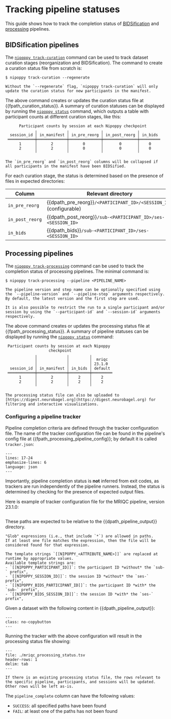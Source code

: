 # Tracking pipeline statuses

This guide shows how to track the completion status of [BIDSification](#bidsification-pipelines) and [processing](#processing-pipelines) pipelines.

## BIDSification pipelines

The [`nipoppy track-curation`](../../cli_reference/track_curation.rst) command can be used to track dataset curation stages (reorganization and BIDSification).
The command to create a curation status file from scratch is:

```console
$ nipoppy track-curation --regenerate
```

```{note}
Without the `--regenerate` flag, `nipoppy track-curation` will only update the curation status for new participants in the manifest.
```

The above command creates or updates the curation status file at {{fpath_curation_status}}.
A summary of curation statuses can be displayed by running the [`nipoppy status`](../../cli_reference/status.rst) command, which outputs a table with participant counts at different curation stages, like this:

```
      Participant counts by session at each Nipoppy checkpoint
             ╷             ╷              ╷               ╷
  session_id │ in_manifest │ in_pre_reorg │ in_post_reorg │ in_bids
 ════════════╪═════════════╪══════════════╪═══════════════╪═════════
      1      │      2      │      0       │       0       │    0
      2      │      2      │      0       │       0       │    0
             ╵             ╵              ╵               ╵
```

```{note}
The `in_pre_reorg` and `in_post_reorg` columns will be collapsed if all participants in the manifest have been BIDSified.
```

For each curation stage, the status is determined based on the presence of files in expected directories:

| Column | Relevant directory |
|---|---|
| `in_pre_reorg` | {{dpath_pre_reorg}}`/<PARTICIPANT_ID>/<SESSION_ID>` (configurable) |
| `in_post_reorg` | {{dpath_post_reorg}}`/sub-<PARTICIPANT_ID>/ses-<SESSION_ID>` |
| `in_bids` | {{dpath_bids}}`/sub-<PARTICIPANT_ID>/ses-<SESSION_ID>` |

<!-- TODO add tip box pointing to guide on reorg -->

## Processing pipelines

The [`nipoppy track-processing`](../../cli_reference/track_processing.rst) command can be used to track the completion status of processing pipelines. The minimal command is:

```console
$ nipoppy track-processing --pipeline <PIPELINE_NAME>
```

```{tip}
The pipeline version and step name can be optionally specified using the `--pipeline-version` and `--pipeline-step` arguments respectively. By default, the latest version and the first step are used.

It is also possible to restrict the run to a single participant and/or session by using the `--participant-id` and `--session-id` arguments respectively.
```

The above command creates or updates the processing status file at {{fpath_processing_status}}.
A summary of pipeline statuses can be displayed by running the [`nipoppy status`](../../cli_reference/status.rst) command:

```
 Participant counts by session at each Nipoppy
                   checkpoint
             ╷             ╷         ╷
             │             │         │  mriqc
             │             │         │ 23.1.0
  session_id │ in_manifest │ in_bids │ default
 ════════════╪═════════════╪═════════╪═════════
      1      │      2      │    2    │    2
      2      │      2      │    2    │    2
             ╵             ╵         ╵
```

```{tip}
The processing status file can also be uploaded to [https://digest.neurobagel.org](https://digest.neurobagel.org) for filtering and interactive visualizations.
```

### Configuring a pipeline tracker

Pipeline completion criteria are defined through the tracker configuration file.
The name of the tracker configuration file can be found in the pipeline's config file at {{fpath_processing_pipeline_config}}; by default it is called `tracker.json`:

```{literalinclude} ./mriqc_config.json
---
lines: 17-24
emphasize-lines: 6
language: json
---
```

Importantly, pipeline completion status is **not** inferred from exit codes, as trackers are run independently of the pipeline runners.
Instead, the status is determined by checking for the presence of expected output files.

Here is example of tracker configuration file for the MRIQC pipeline, version 23.1.0:
```{literalinclude} ./mriqc-23.1.0-tracker_config.json
```

These paths are expected to be relative to the {{dpath_pipeline_output}} directory.

```{tip}
"Glob" expressions (i.e., that include `*`) are allowed in paths.
If at least one file matches the expression, then the file will be considered found for that expression.
```

```{note}
The template strings `[[NIPOPPY_<ATTRIBUTE_NAME>]]` are replaced at runtime by appropriate values.
Available template strings are:
- `[[NIPOPPY_PARTICIPANT_ID]]`: the participant ID *without* the `sub-` prefix",
- `[[NIPOPPY_SESSION_ID]]`: the session ID *without* the `ses-` prefix",
- `[[NIPOPPY_BIDS_PARTICIPANT_ID]]`: the participant ID *with* the `sub-` prefix",
- `[[NIPOPPY_BIDS_SESSION_ID]]`: the session ID *with* the `ses-` prefix",
```

Given a dataset with the following content in {{dpath_pipeline_output}}:
```{literalinclude} ./mriqc_outputs.txt
---
class: no-copybutton
---
```

Running the tracker with the above configuration will result in the processing status file showing:
```{csv-table}
---
file: ./mriqc_processing_status.tsv
header-rows: 1
delim: tab
---
```

```{note}
If there is an existing processing status file, the rows relevant to the specific pipeline, participants, and sessions will be updated. Other rows will be left as-is.
```

The `pipeline_complete` column can have the following values:
* `SUCCESS`: all specified paths have been found
* `FAIL`: at least one of the paths has not been found
